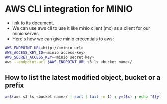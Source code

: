 # AWS CLI integration for MINIO
* [link](https://min.io/docs/minio/linux/integrations/aws-cli-with-minio.html) to its document.
* We can use aws cli to use it like minio client (mc) as a client for our minio server.
* Here's how we can give minio credentials to aws:
```bash
AWS_ENDPOINT_URL=http://<minio url>
AWS_ACCESS_KEY_ID=<minio access-key>
AWS_SECRET_ACCESS_KEY=<minio secret-key>
aws --endpoint-url $AWS_ENDPOINT_URL s3 ls <bucket name>/
```
## How to list the latest modified object, bucket or a prefix
```bash
x=$(aws s3 ls <bucket name>/ | sort | tail -n 1) ; y=($x) ; echo "${y[-1]}"
```
